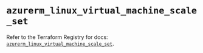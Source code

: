 # `azurerm_linux_virtual_machine_scale_set`

Refer to the Terraform Registry for docs: [`azurerm_linux_virtual_machine_scale_set`](https://registry.terraform.io/providers/hashicorp/azurerm/4.32.0/docs/resources/linux_virtual_machine_scale_set).
